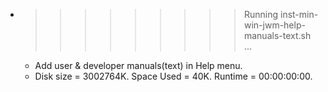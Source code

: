 * >>>>>>>>> Running inst-min-win-jwm-help-manuals-text.sh ...
  * Add user & developer manuals(text) in Help menu.
  * Disk size = 3002764K. Space Used = 40K. Runtime = 00:00:00:00.
